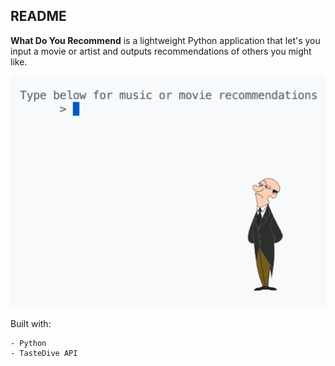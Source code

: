 ## README
**What Do You Recommend** is a lightweight Python application that let's you input a movie or artist and outputs recommendations of others you might like.

![](image.png)

Built with:
```
- Python
- TasteDive API
```
